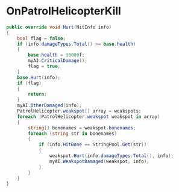 <Badge type="danger" text="Carbon Compatible"/><Badge type="warning" text="Oxide Compatible"/>
# OnPatrolHelicopterKill
```csharp
public override void Hurt(HitInfo info)
{
	bool flag = false;
	if (info.damageTypes.Total() >= base.health)
	{
		base.health = 10000f;
		myAI.CriticalDamage();
		flag = true;
	}
	base.Hurt(info);
	if (flag)
	{
		return;
	}
	myAI.OtherDamaged(info);
	PatrolHelicopter.weakspot[] array = weakspots;
	foreach (PatrolHelicopter.weakspot weakspot in array)
	{
		string[] bonenames = weakspot.bonenames;
		foreach (string str in bonenames)
		{
			if (info.HitBone == StringPool.Get(str))
			{
				weakspot.Hurt(info.damageTypes.Total(), info);
				myAI.WeakspotDamaged(weakspot, info);
			}
		}
	}
}

```

